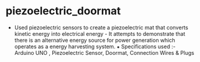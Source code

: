 # piezoelectric_doormat
- Used piezoelectric sensors to create a piezoelectric mat that converts kinetic energy into electrical energy - It attempts to demonstrate that there is an alternative energy source for power generation which operates as a energy harvesting system.  ⁕ Specifications used :- Arduino UNO , Piezoelectric Sensor, Doormat, Connection Wires &amp; Plugs
